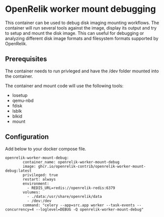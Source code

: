# OpenRelik worker mount debugging

This container can be used to debug disk imaging mounting workflows. The container will run several tools against the image, display its output and try to setup and mount the disk image. This can useful for debugging or analyzing different disk image formats and filesystem formats supported by OpenRelik.

## Prerequisites
The container needs to run privleged and have the /dev folder mounted into the container.

The container and mount code will use the following tools:
* losetup
* qemu-nbd
* fdisk
* lsblk
* blkid
* mount

## Configuration
Add below to your docker compose file.
```
openrelik-worker-mount-debug:
        container_name: openrelik-worker-mount-debug
        image: ghcr.io/openrelik-contrib/openrelik-worker-mount-debug:latest
        privileged: true
        restart: always
        environment:
          - REDIS_URL=redis://openrelik-redis:6379
        volumes:
          - ./data:/usr/share/openrelik/data
          - /dev:/dev
        command: "celery --app=src.app worker --task-events --concurrency=4 --loglevel=DEBUG -Q openrelik-worker-mount-debug"
```
